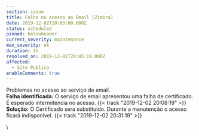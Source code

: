 ```yaml
---
section: issue
title: Falha no acesso ao Email (Zimbra)
date: 2019-12-02T20:03:00.000Z
status: scheduled
pinned: belowheader
current_severity: maintenance
max_severity: ok
duration: 3h
resolved_on: 2019-12-02T20:45:19.000Z
affected:
  - Site Publico
enableComments: true
---
```

Problemas no acesso ao serviço de email.
\
**Falha identificada:** O serviço de email apresentou uma falha de certificado. É esperado intermitencia no acesso.  {{< track "2019-12-02 20:08:19" >}}
\
**Solução:** O Certificado sera substituido. Durante a manutenção o acesso ficará indisponivel. {{< track "2019-12-02 20:31:19" >}}

\
